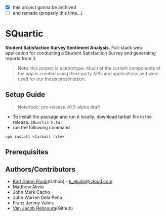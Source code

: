 - [x] this project gonna be archived 
- [ ] and remade (properly this time...)

# SQuartic
**Student Satisfaction Survey Sentiment Analysis.** Full-stack web application for conducting a Student Satisfaction Survey and generating reports from it.

>Note: this project is a prototype. Much of the current components of the app is created using third-party APIs and applications and were used for our thesis presentation.

## Setup Guide
>Note:todo: pre-release v0.5-alpha draft

* To install the package and run it locally, download tarball file in the release. `SQuartic-X.tar`
* run the following command
```console
npm install <tarball file>
```



## Prerequisites
## Authors/Contributors
* [Karl Glenn Eludo](https://github.com/karleludo)(Github) - [k_eludo@icloud.com](mailto:k_eludo@icloud.com)
* Matthew Alivio
* John Mark Cacho 
* John Warren Dela Peña
* Franz Jerimy Valois
* [Van Jacob Rebosura](https://github.com/van-rebosura)(Github)
